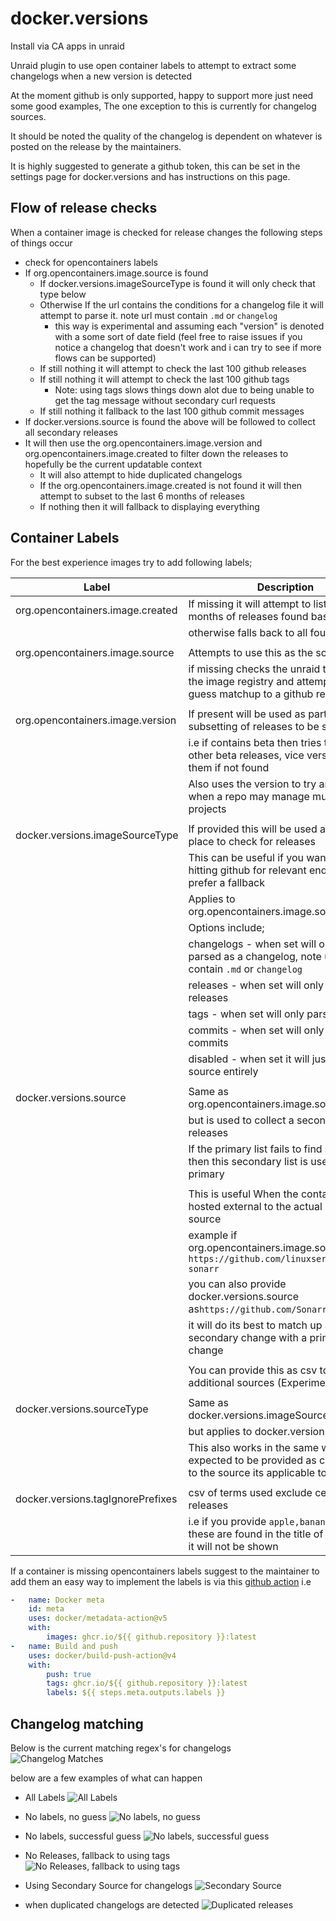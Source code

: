 # docker.versions

Install via CA apps in unraid

Unraid plugin to use open container labels to attempt to extract some changelogs when a new version is detected

At the moment github is only supported, happy to support more just need some good examples, The one exception to this is currently for changelog sources.

It should be noted the quality of the changelog is dependent on whatever is posted on the release by the maintainers.

It is highly suggested to generate a github token, this can be set in the settings page for docker.versions and has instructions on this page.

## Flow of release checks

When a container image is checked for release changes the following steps of things occur

* check for opencontainers labels
* If org.opencontainers.image.source is found
  * If docker.versions.imageSourceType is found it will only check that type below
  * Otherwise If the url contains the conditions for a changelog file it will attempt to parse it. note url must contain `.md` or `changelog`
    * this way is experimental and assuming each "version" is denoted with a some sort of date field (feel free to raise issues if you notice a changelog that doesn't work and i can try to see if more flows can be supported)
  * If still nothing it will attempt to check the last 100 github releases
  * If still nothing it will attempt to check the last 100 github tags
    * Note: using tags slows things down alot due to being unable to get the tag message without secondary curl requests
  * If still nothing it fallback to the last 100 github commit messages
* If docker.versions.source is found the above will be followed to collect all secondary releases
* It will then use the org.opencontainers.image.version and org.opencontainers.image.created to filter down the releases to hopefully be the current updatable context
  * It will also attempt to hide duplicated changelogs
  * If the org.opencontainers.image.created is not found it will then attempt to subset to the last 6 months of releases
  * If nothing then it will fallback to displaying everything

## Container Labels

For the best experience images try to add following labels;

| Label                             | Description                                                                                                     |
| --------------------------------- | --------------------------------------------------------------------------------------------------------------- |
| org.opencontainers.image.created  | If missing it will attempt to list the last 6 months of releases found based on type                            |
|                                   | otherwise falls back to all found releases                                                                      |
|                                   |                                                                                                                 |
| org.opencontainers.image.source   | Attempts to use this as the source                                                                              |
|                                   | if missing checks the unraid template for the image registry and attempts a best guess matchup to a github repo |
|                                   |                                                                                                                 |
| org.opencontainers.image.version  | If present will be used as part of the subsetting of releases to be shown                                       |
|                                   | i.e if contains beta then tries to show other beta releases, vice versa exclude them if not found               |
|                                   | Also uses the version to try and filter when a repo may manage multiple projects                                |
|                                   |                                                                                                                 |
| docker.versions.imageSourceType   | If provided this will be used as the only place to check for releases                                           |
|                                   | This can be useful if you want to avoid hitting github for relevant endpoints, or prefer a fallback             |
|                                   | Applies to org.opencontainers.image.source                                                                      |
|                                   | Options include;                                                                                                |
|                                   | changelogs - when set will only be parsed as a changelog, note url must contain `.md` or `changelog`            |
|                                   | releases - when set will only parse releases                                                                    |
|                                   | tags - when set will only parse tags                                                                            |
|                                   | commits - when set will only parse commits                                                                      |
|                                   | disabled - when set it will just skip source entirely                                                           |
|                                   |                                                                                                                 |
| docker.versions.source            | Same as org.opencontainers.image.source                                                                         |
|                                   | but is used to collect a secondary list of releases                                                             |
|                                   | If the primary list fails to find any items then this secondary list is used as the primary                     |
|                                   |                                                                                                                 |
|                                   | This is useful When the container is hosted external to the actual program source                               |
|                                   | example if org.opencontainers.image.source is `https://github.com/linuxserver/docker-sonarr`                    |
|                                   | you can also provide docker.versions.source as`https://github.com/Sonarr/Sonarr`                                |
|                                   | it will do its best to match up a secondary change with a primary change                                        |
|                                   |                                                                                                                 |
|                                   | You can provide this as csv to add additional sources  (Experimental)                                           |
|                                   |                                                                                                                 |
| docker.versions.sourceType        | Same as docker.versions.imageSourceType                                                                         |
|                                   | but applies to docker.versions.source                                                                           |
|                                   | This also works in the same way and is expected to be provided as csv lining up to the source its applicable to |
|                                   |                                                                                                                 |
| docker.versions.tagIgnorePrefixes | csv of terms used exclude certain releases                                                                      |
|                                   | i.e if you provide `apple,banana` if either of these are found in the title of the release it will not be shown |

If a container is missing opencontainers labels suggest to the maintainer to add them
an easy way to implement the labels is via this [github action](https://github.com/docker/metadata-action)
i.e

```yml
-   name: Docker meta
    id: meta
    uses: docker/metadata-action@v5
    with:
        images: ghcr.io/${{ github.repository }}:latest
-   name: Build and push
    uses: docker/build-push-action@v4
    with:
        push: true
        tags: ghcr.io/${{ github.repository }}:latest
        labels: ${{ steps.meta.outputs.labels }}
```

## Changelog matching

Below is the current matching regex's for changelogs
![Changelog Matches](images/changelogMatches.png)

below are a few examples of what can happen

* All Labels
![All Labels](images/all.png)

* No labels, no guess
![No labels, no guess](images/none.png)

* No labels, successful guess
![No labels, successful guess](images/semi.png)

* No Releases, fallback to using tags
![No Releases, fallback to using tags](images/tags.png)

* Using Secondary Source for changelogs
![Secondary Source](images/secondary.png)

* when duplicated changelogs are detected
![Duplicated releases](images/duplicated.png)
